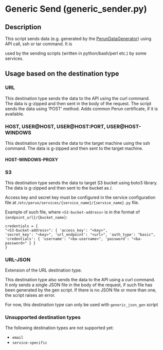 # Generic Send (generic_sender.py)

## Description

This script sends data (e.g. generated by the [PerunDataGenerator](PerunDataGenerator.md)) using API call, ssh or tar command. It is

used by the sending scripts (written in python/bash/perl etc.) by some services.

## Usage based on the destination type

### URL
This destination type sends the data to the API using the curl command. The data is g-zipped and then sent in the body of the request. The script sends the data using 'POST' method. Adds common Perun certificate, if it is available.

### HOST, USER@HOST, USER@HOST:PORT, USER@HOST-WINDOWS
This destination type sends the data to the target machine using the ssh command. The data is g-zipped and then sent to the target machine.

#### HOST-WINDOWS-PROXY

### S3
This destination type sends the data to target S3 bucket using boto3 library. The data is g-zipped and then sent to 
the bucket as <facility-name>/<g-zipped archive>.

Access key and secret key must be configured in the service configuration file at
`/etc/perun/services/{service_name}/{service_name}.py` file.

Example of such file, where `<S3-bucket-address>` is in the format of `{endpoint_url}/{bucket_name}`:

    credentials = {
    "<S3-bucket-address>": { 'access_key': "<key>", 
    'secret_key': "<key>", 'url_endpoint': "<url>", 'auth_type': "basic", 
    'credentials': { 'username': "<ba-username>", 'password': "<ba-password>" } }
    }

### URL-JSON
Extension of the URL destination type.

This destination type also sends the data to the API using a curl command.
It only sends a single JSON file in the body of the request, if such file has been generated by the gen script.
If there is no JSON file or more than one, the script raises an error.

For now, this destination type can only be used with `generic_json_gen` script


### Unsupported destination types
The following destination types are not supported yet:
- `email`
- `service-specific`





